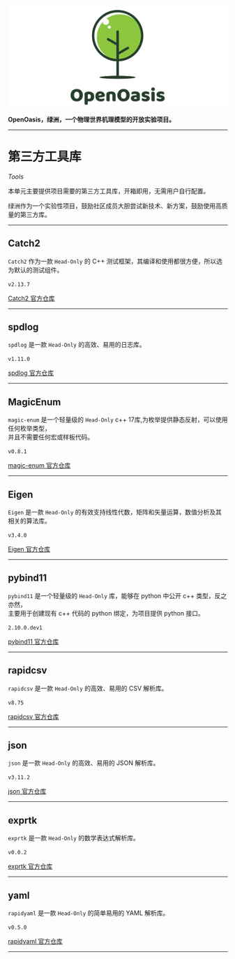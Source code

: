 <img src="../Rsrcs/Logo/logo.png" alt="">

**OpenOasis，绿洲，一个物理世界机理模型的开放实验项目。**

---------------------------------------------------------------------------------

# 第三方工具库

*Tools*

本单元主要提供项目需要的第三方工具库，开箱即用，无需用户自行配置。  

绿洲作为一个实验性项目，鼓励社区成员大胆尝试新技术、新方案，鼓励使用高质量的第三方库。 

---------------------------------------------------------------------------------

## Catch2

`Catch2` 作为一款 `Head-Only` 的 C++ 测试框架，其编译和使用都很方便，所以选为默认的测试组件。

`v2.13.7`

[Catch2 官方仓库](https://github.com/catchorg/Catch2)

---------------------------------------------------------------------------------

## spdlog

`spdlog` 是一款 `Head-Only` 的高效、易用的日志库。   

`v1.11.0`

[spdlog 官方仓库](https://github.com/gabime/spdlog)

---------------------------------------------------------------------------------

## MagicEnum

`magic-enum` 是一个轻量级的 `Head-Only` c++ 17库,为枚举提供静态反射，可以使用任何枚举类型，  
并且不需要任何宏或样板代码。

`v0.8.1`

[magic-enum 官方仓库](https://github.com/Neargye/magic_enum)

---------------------------------------------------------------------------------

## Eigen

`Eigen` 是一款 `Head-Only` 的有效支持线性代数，矩阵和矢量运算，数值分析及其相关的算法库。

`v3.4.0`

[Eigen 官方仓库](https://gitlab.com/libeigen/eigen)

---------------------------------------------------------------------------------

## pybind11

`pybind11` 是一个轻量级的 `Head-Only` 库，能够在 python 中公开 c++ 类型，反之亦然，  
主要用于创建现有 c++ 代码的 python 绑定，为项目提供 python 接口。

`2.10.0.dev1`

[pybind11 官方仓库](https://github.com/pybind/pybind11)

---------------------------------------------------------------------------------

## rapidcsv

`rapidcsv` 是一款 `Head-Only` 的高效、易用的 CSV 解析库。   

`v8.75`

[rapidcsv 官方仓库](https://github.com/d99kris/rapidcsv)

---------------------------------------------------------------------------------

## json

`json` 是一款 `Head-Only` 的高效、易用的 JSON 解析库。   

`v3.11.2`

[json 官方仓库](https://github.com/nlohmann/json)

---------------------------------------------------------------------------------

## exprtk

`exprtk` 是一款 `Head-Only` 的数学表达式解析库。   

`v0.0.2`

[exprtk 官方仓库](https://github.com/ArashPartow/exprtk)

---------------------------------------------------------------------------------

## yaml

`rapidyaml` 是一款 `Head-Only` 的简单易用的 YAML 解析库。   

`v0.5.0`

[rapidyaml 官方仓库](https://github.com/biojppm/rapidyaml)

---------------------------------------------------------------------------------